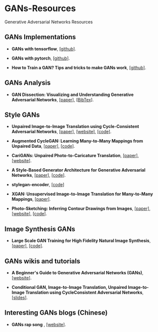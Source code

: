 # GANs-Resources
Generative Adversarial Networks Resources

## GANs Implementations
- **GANs with tensorflow**, [[github]](https://github.com/kozistr/Awesome-GANs).

- **GANs with pytorch**, [[github]](https://github.com/eriklindernoren/PyTorch-GAN).

- **How to Train a GAN? Tips and tricks to make GANs work**, [[github]](https://github.com/Psyche-mia/ganhacks).

## GANs Analysis

- **GAN Dissection: Visualizing and Understanding Generative Adversarial Networks**, [[paper]](https://arxiv.org/pdf/1811.10597.pdf), [[BibTex]](https://scholar.googleusercontent.com/scholar.bib?q=info:69IszW4svwIJ:scholar.google.com/&output=citation&scisig=AAGBfm0AAAAAXHUQ8PUCyYG6btn-ssz8tafOP0NUv2wp&scisf=4&ct=citation&cd=-1&hl=en).

## Style GANs 

- **Unpaired Image-to-Image Translation using Cycle-Consistent Adversarial Networks**, [[paper]](https://arxiv.org/pdf/1703.10593.pdf), [[website]](https://junyanz.github.io/CycleGAN/), [[code]](https://github.com/XHUJOY/CycleGAN-tensorflow).

- **Augmented CycleGAN: Learning Many-to-Many Mappings from Unpaired Data**, [[paper]](https://arxiv.org/pdf/1802.10151.pdf), [[code]](https://github.com/Psyche-mia/augmented_cyclegan).

- **CariGANs: Unpaired Photo-to-Caricature Translation**, [[paper]](http://ai.stanford.edu/~kaidicao/carigan.pdf), [[website]](https://cari-gan.github.io/).

- **A Style-Based Generator Architecture for Generative Adversarial Networks**, [[paper]](https://arxiv.org/pdf/1812.04948.pdf), [[code]](https://github.com/NVlabs/stylegan).

- **stylegan-encoder**, [[code]](https://github.com/Puzer/stylegan-encoder)

- **XGAN: Unsupervised Image-to-Image Translation for Many-to-Many Mappings**, [[paper]](https://arxiv.org/pdf/1711.05139.pdf).

- **Photo-Sketching: Inferring Contour Drawings from Images**, [[paper]](https://arxiv.org/pdf/1901.00542.pdf), [[website]](http://www.cs.cmu.edu/~mengtial/proj/sketch/), [[code]](https://github.com/mtli/PhotoSketch).

## Image Synthesis GANs

- **Large Scale GAN Training for High Fidelity Natural Image Synthesis**, [[paper]](https://arxiv.org/pdf/1809.11096.pdf), [[code]](https://colab.research.google.com/github/tensorflow/hub/blob/master/examples/colab/biggan_generation_with_tf_hub.ipynb#scrollTo=JJrTM6hAi0CJ).
## GANs wikis and tutorials

- **A Beginner's Guide to Generative Adversarial Networks (GANs)**, [[website]](https://skymind.ai/wiki/generative-adversarial-network-gan).

- **Conditional GAN, Image-to-Image Translation,  Unpaired Image-to-Image Translation using CycleConsistent Adversarial Networks**,  [[slides]](http://www1.idc.ac.il/toky/seminarIP-18/Presentations/10b_raaz.pdf).

## Interesting GANs blogs (Chinese)

- **GANs rap song** , [[website]](https://www.jiqizhixin.com/articles/2018-08-11-10).

